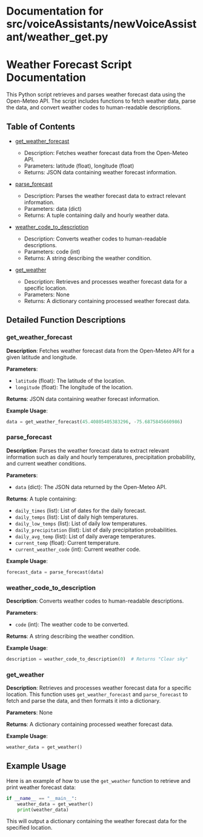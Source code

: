 # Documentation for src/voiceAssistants/newVoiceAssistant/weather_get.py

# Weather Forecast Script Documentation

This Python script retrieves and parses weather forecast data using the Open-Meteo API. The script includes functions to fetch weather data, parse the data, and convert weather codes to human-readable descriptions.

## Table of Contents

- [get_weather_forecast](#get_weather_forecast)
  - Description: Fetches weather forecast data from the Open-Meteo API.
  - Parameters: latitude (float), longitude (float)
  - Returns: JSON data containing weather forecast information.

- [parse_forecast](#parse_forecast)
  - Description: Parses the weather forecast data to extract relevant information.
  - Parameters: data (dict)
  - Returns: A tuple containing daily and hourly weather data.

- [weather_code_to_description](#weather_code_to_description)
  - Description: Converts weather codes to human-readable descriptions.
  - Parameters: code (int)
  - Returns: A string describing the weather condition.

- [get_weather](#get_weather)
  - Description: Retrieves and processes weather forecast data for a specific location.
  - Parameters: None
  - Returns: A dictionary containing processed weather forecast data.

## Detailed Function Descriptions

### get_weather_forecast

**Description**: Fetches weather forecast data from the Open-Meteo API for a given latitude and longitude.

**Parameters**:
- `latitude` (float): The latitude of the location.
- `longitude` (float): The longitude of the location.

**Returns**: JSON data containing weather forecast information.

**Example Usage**:
```python
data = get_weather_forecast(45.40805405383296, -75.6875845660986)
```

### parse_forecast

**Description**: Parses the weather forecast data to extract relevant information such as daily and hourly temperatures, precipitation probability, and current weather conditions.

**Parameters**:
- `data` (dict): The JSON data returned by the Open-Meteo API.

**Returns**: A tuple containing:
- `daily_times` (list): List of dates for the daily forecast.
- `daily_temps` (list): List of daily high temperatures.
- `daily_low_temps` (list): List of daily low temperatures.
- `daily_precipitation` (list): List of daily precipitation probabilities.
- `daily_avg_temp` (list): List of daily average temperatures.
- `current_temp` (float): Current temperature.
- `current_weather_code` (int): Current weather code.

**Example Usage**:
```python
forecast_data = parse_forecast(data)
```

### weather_code_to_description

**Description**: Converts weather codes to human-readable descriptions.

**Parameters**:
- `code` (int): The weather code to be converted.

**Returns**: A string describing the weather condition.

**Example Usage**:
```python
description = weather_code_to_description(0)  # Returns "Clear sky"
```

### get_weather

**Description**: Retrieves and processes weather forecast data for a specific location. This function uses `get_weather_forecast` and `parse_forecast` to fetch and parse the data, and then formats it into a dictionary.

**Parameters**: None

**Returns**: A dictionary containing processed weather forecast data.

**Example Usage**:
```python
weather_data = get_weather()
```

## Example Usage

Here is an example of how to use the `get_weather` function to retrieve and print weather forecast data:

```python
if __name__ == "__main__":
    weather_data = get_weather()
    print(weather_data)
```

This will output a dictionary containing the weather forecast data for the specified location.